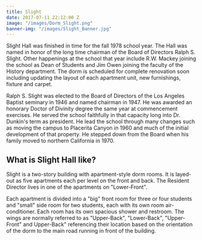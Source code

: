 ```yaml
---
title: Slight
date: 2017-07-11 22:12:00 Z
image: "/images/Dorm_Slight.png"
banner-img: "/images/Slight_Banner.jpg"
---
```


Slight Hall was finished in time for the fall 1978 school year. The Hall was named in honor of the long time chairman of the Board of Directors Ralph S. Slight. Other happenings at the school that year include R.W. Mackey joining the school as Dean of Students and Jim Owen joining the faculty of the History department. The dorm is scheduled for complete renovation soon including updating the layout of each apartment unit, new furnishings, fixture and carpet.

Ralph S. Slight was elected to the Board of Directors of the Los Angeles Baptist seminary in 1946 and named chairman in 1947. He was awarded an honorary Doctor of Divinity degree the same year at commencement exercises. He served the school faithfully in that capacity long into Dr. Dunkin's term as president. He lead the school through many changes such as moving the campus to Placerita Canyon in 1960 and much of the initial development of that property. He stepped down from the Board when his family moved to northern California in 1970.

## What is Slight Hall like?

Slight is a two-story building with apartment-style dorm rooms. It is layed-out as five apartments each per level on the front and back. The Resident Director lives in one of the apartments on "Lower-Front".

Each apartment is divided into a "big" front room for three or four students and "small" side room for two students, each with its own room air-conditioner. Each room has its own spacious shower and restroom. The wings are normally referred to as "Upper-Back", "Lower-Back", "Upper-Front" and Upper-Back" referencing their location based on the orientation of the dorm to the main road running in front of the building.
